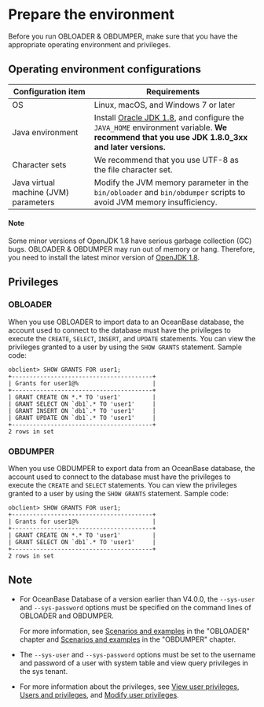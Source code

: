 # Prepare the environment

Before you run OBLOADER & OBDUMPER, make sure that you have the appropriate operating environment and privileges.

## Operating environment configurations

| **Configuration item** | **Requirements** |
|---------|--------------------------------------------------------------|
| OS | Linux, macOS, and Windows 7 or later  |
| Java environment | Install [Oracle JDK 1.8](https://www.oracle.com/java/technologies/javase/javase8u211-later-archive-downloads.html), and configure the `JAVA_HOME` environment variable.  **We recommend that you use JDK 1.8.0_3xx and later versions.**  |
| Character sets | We recommend that you use UTF-8 as the file character set.  |
| Java virtual machine (JVM) parameters | Modify the JVM memory parameter in the `bin/obloader` and `bin/obdumper` scripts to avoid JVM memory insufficiency.  |

  <main id="notice" type='explain'>
    <h4>Note</h4>
    <p>Some minor versions of OpenJDK 1.8 have serious garbage collection (GC) bugs. OBLOADER &amp; OBDUMPER may run out of memory or hang. Therefore, you need to install the latest minor version of <a href="https://pkgs.org/download/java-1.8.0-openjdk">OpenJDK 1.8</a>. </p>
  </main>

## Privileges

### OBLOADER

When you use OBLOADER to import data to an OceanBase database, the account used to connect to the database must have the privileges to execute the `CREATE`, `SELECT`, `INSERT`, and `UPDATE` statements. You can view the privileges granted to a user by using the `SHOW GRANTS` statement. Sample code:

```shell
obclient> SHOW GRANTS FOR user1;
+----------------------------------------+
| Grants for user1@%                     |
+----------------------------------------+
| GRANT CREATE ON *.* TO 'user1'         |
| GRANT SELECT ON `db1`.* TO 'user1'     |
| GRANT INSERT ON `db1`.* TO 'user1'     |
| GRANT UPDATE ON `db1`.* TO 'user1'     |
+----------------------------------------+
2 rows in set
```

### OBDUMPER

When you use OBDUMPER to export data from an OceanBase database, the account used to connect to the database must have the privileges to execute the `CREATE` and `SELECT` statements. You can view the privileges granted to a user by using the `SHOW GRANTS` statement. Sample code:

```shell
obclient> SHOW GRANTS FOR user1;
+----------------------------------------+
| Grants for user1@%                     |
+----------------------------------------+
| GRANT CREATE ON *.* TO 'user1'         |
| GRANT SELECT ON `db1`.* TO 'user1'     |
+----------------------------------------+
2 rows in set
```

## Note

- For OceanBase Database of a version earlier than V4.0.0, the `--sys-user` and `--sys-password` options must be specified on the command lines of OBLOADER and OBDUMPER.

   For more information, see [Scenarios and examples](../5.OBLOADER/6.obloader-scenarios.md) in the "OBLOADER" chapter and [Scenarios and examples](../6.OBDUMPER/6.obdumper-scenarios.md) in the "OBDUMPER" chapter.

- The <code>--sys-user</code> and <code>--sys-password</code> options must be set to the username and password of a user with system table and view query privileges in the sys tenant.

- For more information about the privileges, see <a href="https://www.oceanbase.com/docs/enterprise-oceanbase-database-cn-10000000000368683#%E7%9B%B8%E5%85%B3%E9%98%85%E8%AF%BB">View user privileges</a>, <a href="https://www.oceanbase.com/docs/enterprise-oceanbase-database-cn-10000000000887411">Users and privileges</a>, and <a href="https://www.oceanbase.com/docs/enterprise-oceanbase-database-cn-10000000000887419">Modify user privileges</a>.